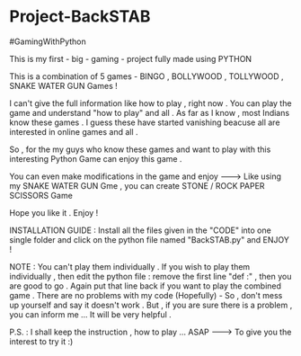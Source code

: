 # Project-BackSTAB
#GamingWithPython

This is my first - big - gaming - project fully made using PYTHON

This is a combination of 5 games - BINGO , BOLLYWOOD , TOLLYWOOD , SNAKE WATER GUN Games !

I can't give the full information like how to play , right now . You can play the game and understand
"how to play" and all . As far as I know , most Indians know these games . I guess these have started vanishing
beacuse all are interested in online games and all . 

So , for the my guys who know these games and want to play with this interesting Python Game can enjoy this game .

You can even make modifications in the game and enjoy ---> Like using my SNAKE WATER GUN Gme , you can create STONE / ROCK PAPER SCISSORS Game

Hope you like it . Enjoy !

INSTALLATION GUIDE : Install all the files given in the "CODE" into one single folder and click on the python file named "BackSTAB.py" and ENJOY !

NOTE : You can't play them individually . If you wish to play them individually , then edit the python file : remove the first line "def :" , then you are good to go . Again put that line back if you want to play the combined game . There are no problems with my code (Hopefully) - So , don't mess up yourself and say it doesn't work . But , if you are sure there is a problem , you can inform me ... It will be very helpful .

P.S. : I shall keep the instruction , how to play ... ASAP ---> To give you the interest to try it :)
